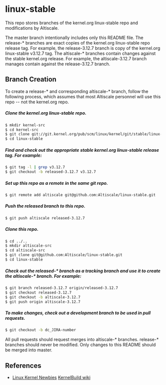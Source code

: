 linux-stable
============

This repo stores branches of the kernel.org linux-stable repo and modifications by Altiscale.

The master branch intentionally includes only this README file.  The release-* branches are exact copies of the kernel.org linux-stable repo release tag.  For example, the release-3.12.7 branch is copy of the kernel.org linux-stable v3.12.7 tag.  The altiscale-* branches contain changes against the stable kernel.org release.  For example, the altiscale-3.12.7 branch manages contain against the release-3.12.7 branch.

Branch Creation
---------------

To create a release-* and corresponding altiscale-* branch, follow the following process, which assumes that most Altiscale personnel will use this repo -- not the kernel.org repo.

##### Clone the kernel.org linux-stable repo.
```bash
$ mkdir kernel-src
$ cd kernel-src
$ git clone git://git.kernel.org/pub/scm/linux/kernel/git/stable/linux-stable.git
$ cd linux-stable
```

##### Find and check out the appropriate stable kernel.org linux-stable release tag.  For example:
```bash
$ git tag -l | grep v3.12.7
$ git checkout -b released-3.12.7 v3.12.7
```

##### Set up this repo as a remote in the same git repo.
```bash
$ git remote add altiscale git@github.com:Altiscale/linux-stable.git
```

##### Push the released branch to this repo.
```bash
$ git push altiscale released-3.12.7
```

##### Clone this repo.
```bash
$ cd ../..
$ mkdir altiscale-src
$ cd altiscale-src
$ git clone git@github.com:Altiscale/linux-stable.git
$ cd linux-stable
```

##### Check out the released-* branch as a tracking branch and use it to create the altiscale-* branch.  For example:
```bash
$ git branch released-3.12.7 origin/released-3.12.7
$ git checkout released-3.12.7
$ git checkout -b altiscale-3.12.7
$ git push origin altiscale-3.12.7
```

##### To make changes, check out a development branch to be used in pull requests.
```bash
$ git checkout -b dc_JIRA-number
```

All pull requests should request merges into altiscale-* branches.  release-* branches should never be modified.  Only changes to this README should be merged into master.

References
----------
- [Linux Kernel Newbies](http://kernelnewbies.org/) [KernelBuild wiki](http://kernelnewbies.org/KernelBuild)
